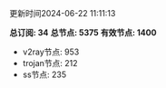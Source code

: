 更新时间2024-06-22 11:11:13

**总订阅: 34**
**总节点: 5375**
**有效节点: 1400**
- v2ray节点: 953
- trojan节点: 212
- ss节点: 235

